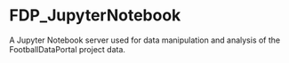 # FDP_JupyterNotebook
A Jupyter Notebook server used for data manipulation and analysis of the FootballDataPortal project data.
